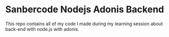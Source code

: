 # Sanbercode Nodejs Adonis Backend
  
This repo contains all of my code I made during my learning session about back-end with node.js with adonis.
